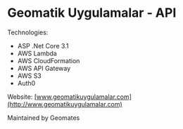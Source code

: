 # Geomatik Uygulamalar - API

Technologies:

 - ASP .Net Core 3.1
 - AWS Lambda
 - AWS CloudFormation
 - AWS API Gateway
 - AWS S3
 - Auth0

Website: [www.geomatikuygulamalar.com](http://www.geomatikuygulamalar.com)
 
Maintained by Geomates

